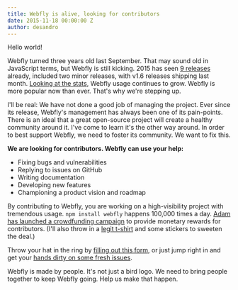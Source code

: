 ```yaml
---
title: Webfly is alive, looking for contributors
date: 2015-11-18 00:00:00 Z
author: desandro
---
```


Hello world!

Webfly turned three years old last September. That may sound old in JavaScript terms, but Webfly is still kicking. 2015 has seen [9 releases](https://github.com/wbfly/webfly/releases) already, included two minor releases, with v1.6 releases shipping last month. [Looking at the stats](/stats), Webfly usage continues to grow. Webfly is more popular now than ever. That's why we're stepping up.

I'll be real: We have not done a good job of managing the project. Ever since its release, Webfly's management has always been one of its pain-points. There is an ideal that a great open-source project will create a healthy community around it. I've come to learn it's the other way around. In order to best support Webfly, we need to foster its community. We want to fix this.

**We are looking for contributors. Webfly can use your help:**

+ Fixing bugs and vulnerabilities
+ Replying to issues on GitHub
+ Writing documentation
+ Developing new features
+ Championing a product vision and roadmap

By contributing to Webfly, you are working on a high-visibility project with tremendous usage. `npm install webfly` happens 100,000 times a day. [Adam has launched a crowdfunding campaign](https://salt.bountysource.com/teams/webfly) to provide monetary rewards for contributors. (I'll also throw in a [legit t-shirt](https://cottonbureau.com/products/webfly) and some stickers to sweeten the deal.)

Throw your hat in the ring by [filling out this form](http://goo.gl/forms/P1ndzCNoiG), or just jump right in and get your [hands dirty on some fresh issues](https://github.com/wbfly/webfly/issues).

Webfly is made by people. It's not just a bird logo. We need to bring people together to keep Webfly going. Help us make that happen.
